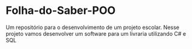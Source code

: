 # Folha-do-Saber-POO
Um repositório para o desenvolvimento de um projeto escolar. Nesse projeto vamos desenvolver um software para um livraria utilizando C# e SQL 
